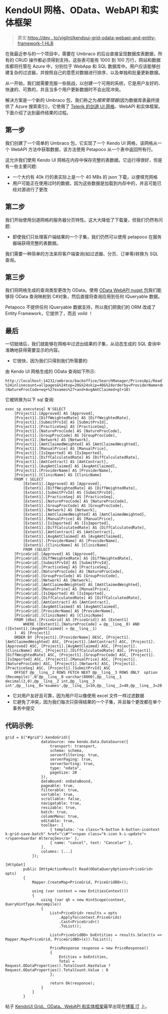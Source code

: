 # KendoUI 网格、OData、WebAPI 和实体框架

> 原文:[https://dev . to/vigilnt/kendoui-grid-odata-webapi-and-entity-framework-1 HLB](https://dev.to/vigilnt/kendoui-grid-odata-webapi-and-entity-framework-1hlb)

在我最近参与的一个项目中，需要在 Umbraco 的后台直接呈现数据库表数据，所有的 CRUD 操作都必须得到支持。这些表可能有 1000 到 100 万行，网站和数据库都将托管在 Azure 中，分别位于 WebApp 和 SQL 数据库中。用户应该能够创建复杂的过滤器，并按照自己的意愿对数据进行排序，以及单独和批量更新数据。

从一开始，我们就需要克服一些挑战，以创建一个可用的系统，它是用户友好的、快速的、可靠的，并且当多个用户更新数据时不会出现冲突。

解决方案是一个新的 Umbraco 包，我们称之为*搜索管理器*(因为数据库表最终提供了 Azure 搜索索引)，它使用了 [Telerik 的剑道 UI 网格](http://demos.telerik.com/kendo-ui/grid/index)、WebAPI 和实体框架。下面介绍了达到最终结果的过程。

## 第一步

我们创建了一个简单的 Umbraco 包，它实现了一个 Kendo UI 网格，该网格从一个 WebAPI 方法中获取数据，该方法使用 Petapoco 从一个表中返回所有行。

这允许我们使用 Kendo UI 网格在内存中保存完整的表数据。它运行得很好，但是有一些主要问题:

*   一个大约有 40k 行的表实际上是一个 40 MBs 的 json 下载，以便填充网格
*   用户可能正在使用过时的数据，因为这些数据是加载到内存中的，并且可能已经对源进行了更改

## 第二步

我们开始使用剑道网格的服务器分页特性。这大大降低了下载量，但我们仍然有问题:

*   即使我们只处理客户端结果的一个子集，我们仍然可以使用 petapoco 在服务器端获得完整的表数据。

我们需要一种简单的方法来将客户端查询(如过滤器、分页、订单等)转换为 SQL 查询。

## 第三步

我们将网格生成的查询类型更改为 OData。使用 [OData WebAPI nuget 包](https://www.nuget.org/packages/Microsoft.AspNet.WebApi.OData)我们能够将 OData 查询映射到 C#对象，然后直接将查询应用到任何 IQueryable 数据。

Petapoco 不提供任何 IQueryable 数据支持，所以我们把我们的 ORM 改成了 Entity Framework，它提供了，而且 *voilá* ！

## 最后

一切就绪后，我们就能够在网格中过滤出结果的子集，从动态生成的 SQL 查询中准确地获得需要显示的内容。

*   它很快，因为我们只得到我们所需要的:

由 Kendo UI 网格生成的 OData 查询如下所示:

```
http://localhost:14231/umbraco/backoffice/SearchManager/PricesApi/Read?%24inlinecount=allpages&%24top=20&%24skip=40&%24orderby=ProviderName+desc&%24filter=(NatureProcCode+eq+%27exames%27+and+AvgAmtClaimed+gt+10) 
```

它被转换为以下 sql 查询:

```
exec sp_executesql N'SELECT 
    [Project1].[Approved] AS [Approved], 
    [Project1].[DiffWeightedRate] AS [DiffWeightedRate], 
    [Project1].[SubmitPrvId] AS [SubmitPrvId], 
    [Project1].[PracticeSeq] AS [PracticeSeq], 
    [Project1].[NatureProcCode] AS [NatureProcCode], 
    [Project1].[GroupProcCode] AS [GroupProcCode], 
    [Project1].[Network] AS [Network], 
    [Project1].[AmtClaimedWeighted] AS [AmtClaimedWeighted], 
    [Project1].[ManualPrice] AS [ManualPrice], 
    [Project1].[IsImported] AS [IsImported], 
    [Project1].[DiffCalculatedRate] AS [DiffCalculatedRate], 
    [Project1].[AmtContract] AS [AmtContract], 
    [Project1].[AvgAmtClaimed] AS [AvgAmtClaimed], 
    [Project1].[ProviderName] AS [ProviderName], 
    [Project1].[ClinicName] AS [ClinicName]
    FROM ( SELECT 
        [Extent1].[Approved] AS [Approved], 
        [Extent1].[DiffWeightedRate] AS [DiffWeightedRate], 
        [Extent1].[SubmitPrvId] AS [SubmitPrvId], 
        [Extent1].[PracticeSeq] AS [PracticeSeq], 
        [Extent1].[NatureProcCode] AS [NatureProcCode], 
        [Extent1].[GroupProcCode] AS [GroupProcCode], 
        [Extent1].[Network] AS [Network], 
        [Extent1].[AmtClaimedWeighted] AS [AmtClaimedWeighted], 
        [Extent1].[ManualPrice] AS [ManualPrice], 
        [Extent1].[IsImported] AS [IsImported], 
        [Extent1].[DiffCalculatedRate] AS [DiffCalculatedRate], 
        [Extent1].[AmtContract] AS [AmtContract], 
        [Extent1].[AvgAmtClaimed] AS [AvgAmtClaimed], 
        [Extent1].[ProviderName] AS [ProviderName], 
        [Extent1].[ClinicName] AS [ClinicName]
        FROM (SELECT 
    [PriceGrid].[Approved] AS [Approved], 
    [PriceGrid].[DiffWeightedRate] AS [DiffWeightedRate], 
    [PriceGrid].[SubmitPrvId] AS [SubmitPrvId], 
    [PriceGrid].[PracticeSeq] AS [PracticeSeq], 
    [PriceGrid].[NatureProcCode] AS [NatureProcCode], 
    [PriceGrid].[GroupProcCode] AS [GroupProcCode], 
    [PriceGrid].[Network] AS [Network], 
    [PriceGrid].[AmtClaimedWeighted] AS [AmtClaimedWeighted], 
    [PriceGrid].[ManualPrice] AS [ManualPrice], 
    [PriceGrid].[IsImported] AS [IsImported], 
    [PriceGrid].[DiffCalculatedRate] AS [DiffCalculatedRate], 
    [PriceGrid].[AmtContract] AS [AmtContract], 
    [PriceGrid].[AvgAmtClaimed] AS [AvgAmtClaimed], 
    [PriceGrid].[ProviderName] AS [ProviderName], 
    [PriceGrid].[ClinicName] AS [ClinicName]
    FROM [dbo].[PriceGrid] AS [PriceGrid]) AS [Extent1]
        WHERE ([Extent1].[NatureProcCode] = @p__linq__0) AND ([Extent1].[AvgAmtClaimed] > @p__linq__1)
    )  AS [Project1]
    ORDER BY [Project1].[ProviderName] DESC, [Project1].[AmtClaimedWeighted] ASC, [Project1].[AmtContract] ASC, [Project1].[Approved] ASC, [Project1].[AvgAmtClaimed] ASC, [Project1].[ClinicName] ASC, [Project1].[DiffCalculatedRate] ASC, [Project1].[DiffWeightedRate] ASC, [Project1].[GroupProcCode] ASC, [Project1].[IsImported] ASC, [Project1].[ManualPrice] ASC, [Project1].[NatureProcCode] ASC, [Project1].[Network] ASC, [Project1].[PracticeSeq] ASC, [Project1].[SubmitPrvId] ASC
    OFFSET @p__linq__2 ROWS FETCH NEXT @p__linq__3 ROWS ONLY  option (Recompile)',N'@p__linq__0 varchar(8000),@p__linq__1 decimal(2,0),@p__linq__2 int,@p__linq__3 int',@p__linq__0='exames',@p__linq__1=10,@p__linq__2=40,@p__linq__3=20 
```

*   它对用户友好且可靠，因为用户可以像使用 excel 文件一样过滤数据
*   它避免了冲突，因为我们每次只获得结果的一个子集，并且每个更改都在单个事务中提交

## 代码示例:

```
grid = $("#grid").kendoGrid({
                dataSource: new kendo.data.DataSource({
                    transport: transport,
                    schema: schema,
                    serverFiltering: true,
                    serverPaging: true,
                    serverSorting: true,
                    type: "odata",
                    pageSize: 20
                }),
                dataBound: onDataBound,
                pageable: true,
                filterable: true,
                sortable: true,
                scrollable: false,
                navigatable: true,
                resizable: true,
                batch: true,
                columnMenu: true,
                editable: true,
                toolbar: [
                    { template: '<a class="k-button k-button-icontext k-grid-save-batch" href="\\#""><span class="k-icon k-i-update"></span>Guardar Alterações</a>' },
                    { name: "cancel", text: "Cancelar" },
                ],
                columns: [...]
            }); 
```

```
[HttpGet]
        public IHttpActionResult Read(ODataQueryOptions<PriceGrid> opts)
        {
            Mapper.CreateMap<PriceGrid, PriceGridBO>();

            using (var context = new EntitiesContext())
            {
                using (var qh = new HintScope(context, QueryHintType.Recompile))
                {
                    List<PriceGrid> results = opts
                        .ApplyTo(context.PriceGrids)
                        .Cast<PriceGrid>()
                        .ToList();

                    List<PriceGridBO> boEntities = results.Select(x => Mapper.Map<PriceGrid, PriceGridBO>(x)).ToList();

                    PriceResponse response = new PriceResponse()
                    {
                        Entities = boEntities,
                        Total = Request.ODataProperties().TotalCount.HasValue ? Request.ODataProperties().TotalCount.Value : 0
                    };

                    return Ok(response);
                }
            }
        } 
```

帖子 [KendoUI Grid、OData、WebAPI 和实体框架](https://blogit.create.pt/andresantos/2017/07/05/kendoui-grid-odata-webapi-and-entity-framework/)最早出现在[博客 IT](https://blogit.create.pt) 上。